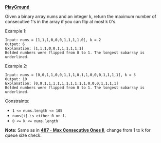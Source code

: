 **[PlayGround](https://leetcode.com/problems/max-consecutive-ones-iii/)**

Given a binary array nums and an integer k, return the maximum number of consecutive 1's in the array if you can flip at most k 0's.

 Example 1:
```
Input: nums = [1,1,1,0,0,0,1,1,1,1,0], k = 2
Output: 6
Explanation: [1,1,1,0,0,1,1,1,1,1,1]
Bolded numbers were flipped from 0 to 1. The longest subarray is underlined.
```
Example 2:
```
Input: nums = [0,0,1,1,0,0,1,1,1,0,1,1,0,0,0,1,1,1,1], k = 3
Output: 10
Explanation: [0,0,1,1,1,1,1,1,1,1,1,1,0,0,0,1,1,1,1]
Bolded numbers were flipped from 0 to 1. The longest subarray is underlined.
```
 

Constraints:

- `1 <= nums.length <= 105`
- `nums[i] is either 0 or 1.`
- `0 <= k <= nums.length`

**Note:**
Same as in **[487 - Max Consecutive Ones II](https://leetcode.ca/2017-03-31-487-Max-Consecutive-Ones-II/)**, change from 1 to k for queue size check.